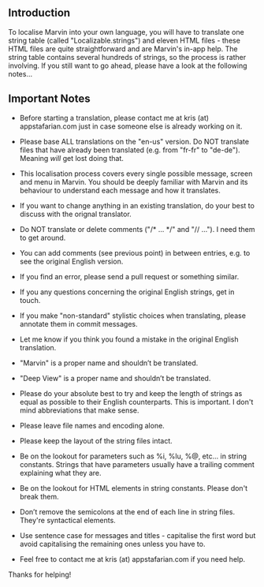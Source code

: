 Introduction
---------------

To localise Marvin into your own language, you will have to translate one string table (called "Localizable.strings") and eleven HTML files - these HTML files are quite straightforward and are Marvin's in-app help. The string table contains several hundreds of strings, so the process is rather involving. If you still want to go ahead, please have a look at the following notes...


Important Notes
---------------

* Before starting a translation, please contact me at kris (at) appstafarian.com just in case someone else is already working on it.

* Please base ALL translations on the "en-us" version. Do NOT translate files that have already been translated (e.g. from "fr-fr" to "de-de"). Meaning *will* get lost doing that.

* This localisation process covers every single possible message, screen and menu in Marvin. You should be deeply familiar with Marvin and its behaviour to understand each message and how it translates.

* If you want to change anything in an existing translation, do your best to discuss with the orignal translator.

* Do NOT translate or delete comments ("/\* ... \*/" and "// ..."). I need them to get around.

* You can add comments (see previous point) in between entries, e.g. to see the original English version.

* If you find an error, please send a pull request or something similar.

* If you any questions concerning the original English strings, get in touch. 

* If you make "non-standard" stylistic choices when translating, please annotate them in commit messages.

* Let me know if you think you found a mistake in the original English translation.

* "Marvin" is a proper name and shouldn’t be translated.

* "Deep View" is a proper name and shouldn’t be translated.

* Please do your absolute best to try and keep the length of strings as equal as possible to their English counterparts. This is important. I don't mind abbreviations that make sense.

* Please leave file names and encoding alone.

* Please keep the layout of the string files intact.

* Be on the lookout for parameters such as %i, %lu, %@, etc... in string constants. Strings that have parameters usually have a trailing comment explaining what they are.

* Be on the lookout for HTML elements in string constants. Please don't break them.

* Don’t remove the semicolons at the end of each line in string files. They're syntactical elements.

* Use sentence case for messages and titles - capitalise the first word but avoid capitalising the remaining ones unless you have to.

* Feel free to contact me at kris (at) appstafarian.com if you need help.

Thanks for helping!